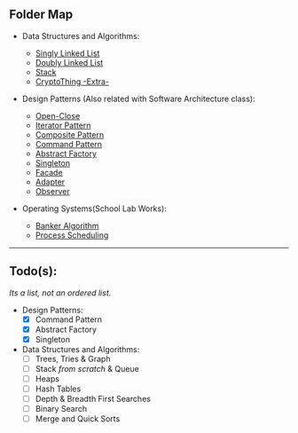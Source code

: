 ## Folder Map

- Data Structures and Algorithms:
  - [Singly Linked List](https://github.com/kondanta/StudyLib/tree/kondanta/Taylan/dsa/Singly-Linked-List)
  - [Doubly Linked List](https://github.com/kondanta/StudyLib/tree/kondanta/Taylan/dsa/Doubly-Linked-List)
  - [Stack](https://github.com/kondanta/StudyLib/tree/kondanta/Taylan/dsa/Stack)
  - [CryptoThing -Extra-](https://github.com/kondanta/StudyLib/tree/kondanta/Taylan/dsa/Crypt/python)

- Design Patterns (Also related with Software Architecture class):
  - [Open-Close](https://github.com/kondanta/StudyLib/tree/kondanta/Taylan/despat/open-close)
  - [Iterator Pattern](https://github.com/kondanta/StudyLib/tree/kondanta/Taylan/despat/iterator)
  - [Composite Pattern](https://github.com/kondanta/StudyLib/tree/kondanta/Taylan/despat/composite)
  - [Command Pattern](https://github.com/kondanta/StudyLib/tree/kondanta/Taylan/despat/command)
  - [Abstract Factory](https://github.com/kondanta/StudyLib/tree/kondanta/Taylan/despat/abstract-factory)
  - [Singleton](https://github.com/kondanta/StudyLib/tree/kondanta/Taylan/despat/singleton)
  - [Facade](https://github.com/kondanta/StudyLib/tree/kondanta/Taylan/despat/facade)
  - [Adapter](https://github.com/kondanta/StudyLib/tree/kondanta/Taylan/despat/adaptor)
  - [Observer](https://github.com/kondanta/StudyLib/tree/kondanta/Taylan/despat/observer)

- Operating Systems(School Lab Works):
  - [Banker Algorithm](https://github.com/kondanta/StudyLib/tree/kondanta/Taylan/os/banker)
  - [Process Scheduling](https://github.com/kondanta/StudyLib/tree/kondanta/Taylan/os/processSort)



---
## Todo(s):
*Its a list, not an ordered list.*

- Design Patterns:
  - [x] Command Pattern
  - [x] Abstract Factory
  - [x] Singleton
- Data Structures and Algorithms:
  - [ ] Trees, Tries & Graph
  - [ ] Stack *from scratch* & Queue
  - [ ] Heaps
  - [ ] Hash Tables
  - [ ] Depth & Breadth First Searches
  - [ ] Binary Search
  - [ ] Merge and Quick Sorts
